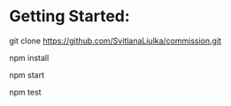 # Getting Started: 

git clone https://github.com/SvitlanaLiulka/commission.git

npm install

npm start

npm test
